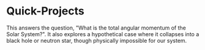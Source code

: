 # Quick-Projects
This answers the question, "What is the total angular momentum of the Solar System?". 
It also explores a hypothetical case where it collapses into a black hole or neutron star, though physically impossible for our system.
